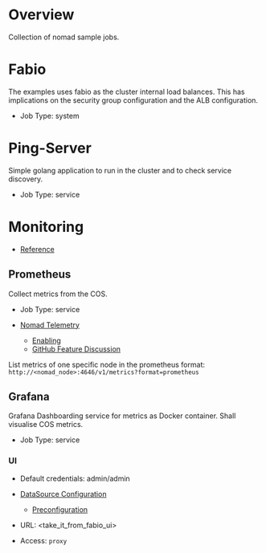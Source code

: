 # Overview
Collection of nomad sample jobs.

# Fabio
The examples uses fabio as the cluster internal load balances. This has implications on the security group configuration and the ALB configuration.

* Job Type: system

# Ping-Server
Simple golang application to run in the cluster and to check service discovery.

* Job Type: service

# Monitoring
* [Reference](https://www.nomadproject.io/guides/nomad-metrics.html)

## Prometheus
Collect metrics from the COS.

* Job Type: service

* [Nomad Telemetry](https://www.nomadproject.io/docs/agent/telemetry.html)
  * [Enabling](https://www.nomadproject.io/docs/agent/configuration/telemetry.html#prometheus_metrics)
  * [GitHub Feature Discussion](https://github.com/hashicorp/nomad/issues/2528)

List metrics of one specific node in the prometheus format:
`http://<nomad_node>:4646/v1/metrics?format=prometheus`


## Grafana
Grafana Dashboarding service for metrics as Docker container. Shall visualise COS metrics.

* Job Type: service

### UI
* Default credentials: admin/admin

* [DataSource Configuration](https://prometheus.io/docs/visualization/grafana/#creating-a-prometheus-data-source)
  * [Preconfiguration](http://docs.grafana.org/administration/provisioning/)

* URL: <take_it_from_fabio_ui>
* Access: `proxy`

